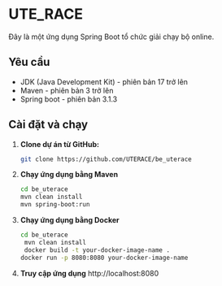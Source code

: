 # UTE_RACE

Đây là một ứng dụng Spring Boot tổ chức giải chạy bộ online.

## Yêu cầu

- JDK (Java Development Kit) - phiên bản 17 trở lên
- Maven - phiên bản 3 trở lên
- Spring boot - phiên bản 3.1.3

## Cài đặt và chạy

1. **Clone dự án từ GitHub:**

   ```bash
   git clone https://github.com/UTERACE/be_uterace
2. **Chạy ứng dụng bằng Maven**
    ```bash
   cd be_uterace
    mvn clean install
    mvn spring-boot:run
3. **Chạy ứng dụng bằng Docker**
   ```bash
   cd be_uterace
    mvn clean install
    docker build -t your-docker-image-name .
   docker run -p 8080:8080 your-docker-image-name
5.  **Truy cập ứng dụng**
  http://localhost:8080


